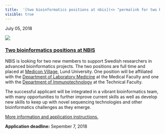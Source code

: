 ```yaml
---
title:  '[two bioinformatics positions at nbis](<> "permalink for two bioinformatics positions at nbis")'
visible: true
---
```

    

July 05, 2018

[![](/assets/img/logos/icon-share-twitter.png)](<https://twitter.com/share?url=https://nbis.se/news/2018/07/05/positions-lund/> "Tweet it!")

###  [Two bioinformatics positions at NBIS](<> "Permalink for Two bioinformatics positions at NBIS")

NBIS is looking for two new members to support Swedish researchers in advanced bioinformatics projects. The two positions are full time and placed at [Medicon Village](<https://www.mediconvillage.se/en>), Lund University. One position will be affiliated with the [Department of Laboratory Medicine](<https://www.med.lu.se/english/department_of_laboratory_medicine>) at the Medical Faculty and one with the [Department of Immunotechnology](<http://www.immun.lth.se/>) at the Technical Faculty.

The successful applicant will be integrated in a vibrant bioinformatics team, with many opportunities to further improve current skills as well as develop new skills to keep up with novel sequencing technologies and other bioinformatics challenges as they emerge.

[More information and application instructions.](<https://lu.mynetworkglobal.com/en/what:job/jobID:216986/>)

**Application deadline:** Sepember 7, 2018
